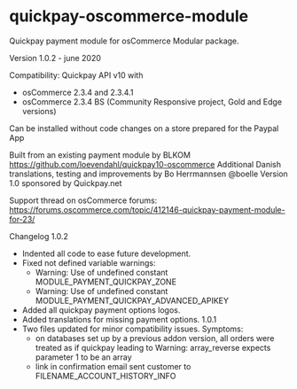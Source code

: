 # quickpay-oscommerce-module
Quickpay payment module for osCommerce
Modular package.

Version 1.0.2 - june 2020

Compatibility:
Quickpay API v10 with
- osCommerce 2.3.4 and 2.3.4.1
- osCommerce 2.3.4 BS (Community Responsive project, Gold and Edge versions)

Can be installed without code changes on a store prepared for the Paypal App

Built from an existing payment module by BLKOM https://github.com/loevendahl/quickpay10-oscommerce
Additional Danish translations, testing and improvements by Bo Herrmannsen @boelle
Version 1.0 sponsored by Quickpay.net

Support thread on osCommerce forums:
https://forums.oscommerce.com/topic/412146-quickpay-payment-module-for-23/

Changelog
1.0.2
- Indented all code to ease future development.
- Fixed not defined variable warnings:
  * Warning: Use of undefined constant MODULE_PAYMENT_QUICKPAY_ZONE
  * Warning: Use of undefined constant MODULE_PAYMENT_QUICKPAY_ADVANCED_APIKEY
- Added all quickpay payment options logos.
- Added translations for missing payment options.
1.0.1
- Two files updated for minor compatibility issues. Symptoms:
   * on databases set up by a previous addon version, all orders were treated as if quickpay leading to Warning: array_reverse expects parameter 1 to be an array
  * link in confirmation email sent customer to FILENAME_ACCOUNT_HISTORY_INFO
